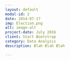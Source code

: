 ```yaml
---
layout: default
modal-id: 2
date: 2014-07-17
img: Election.png
alt: image-alt
project-date: July 2016
client: Start Bootstrap
category: Data Analysis
description: Blah Blah Blah

---
```

